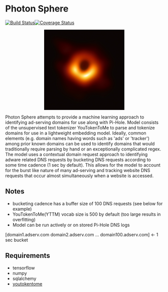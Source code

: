 # Photon Sphere 
[![Build Status](https://travis-ci.org/jkerrigan/photon_sphere.svg?branch=master)](https://travis-ci.org/jkerrigan/photon_sphere)[![Coverage Status](https://coveralls.io/repos/github/jkerrigan/photon_sphere/badge.svg?branch=master)](https://coveralls.io/github/jkerrigan/photon_sphere?branch=master)

<p align="center">
<a href="url"><img src="https://github.com/jkerrigan/photon_sphere/blob/master/images/messier_87.jpg" align="center" height="256" width="256"></a>
</p>


Photon Sphere attempts to provide a machine learning approach to identifying ad-serving domains for use along with Pi-Hole. Model consists of the unsupervised text tokenizer YouTokenToMe to parse and tokenize domains for use in a lightweight embedding model. Ideally, common elements (e.g. domain names having words such as 'ads' or 'tracker') among prior known domains can be used to identify domains that would traditionally require parsing by hand or an exceptionally complicated regex. The model uses a contextual domain request approach to identifying adware related DNS requests by bucketing DNS requests according to some time cadence (1 sec by default). This allows for the model to account for the burst like nature of many ad-serving and tracking website DNS requests that occur almost simultaneously when a website is accessed.

## Notes
- bucketing cadence has a buffer size of 100 DNS requests (see below for example)
- YouTokenToMe(YTTM) vocab size is 500 by default (too large results in overfitting)
- Model can be run actively or on stored Pi-Hole DNS logs

[domain1.adserv.com domain2.adserv.com ... domain100.adserv.com] <- 1 sec bucket

## Requirements
- tensorflow
- numpy
- sqlalchemy
- [youtokentome](https://github.com/VKCOM/YouTokenToMe)
